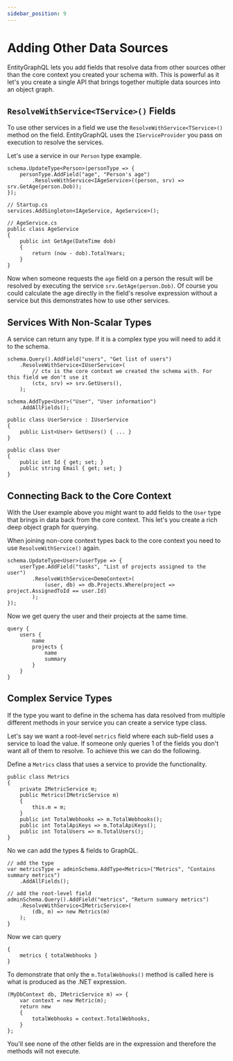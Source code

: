 ```yaml
---
sidebar_position: 9
---
```


# Adding Other Data Sources

EntityGraphQL lets you add fields that resolve data from other sources other than the core context you created your schema with. This is powerful as it let's you create a single API that brings together multiple data sources into an object graph.

## `ResolveWithService<TService>()` Fields

To use other services in a field we use the `ResolveWithService<TService>()` method on the field. EntityGraphQL uses the `IServiceProvider` you pass on execution to resolve the services.

Let's use a service in our `Person` type example.

```
schema.UpdateType<Person>(personType => {
    personType.AddField("age", "Person's age")
        .ResolveWithService<IAgeService>((person, srv) => srv.GetAge(person.Dob));
});

// Startup.cs
services.AddSingleton<IAgeService, AgeService>();

// AgeService.cs
public class AgeService
{
    public int GetAge(DateTime dob)
    {
        return (now - dob).TotalYears;
    }
}
```

Now when someone requests the `age` field on a person the result will be resolved by executing the service `srv.GetAge(person.Dob)`. Of course you could calculate the age directly in the field's resolve expression without a service but this demonstrates how to use other services.

## Services With Non-Scalar Types

A service can return any type. If it is a complex type you will need to add it to the schema.

```
schema.Query().AddField("users", "Get list of users")
    .ResolveWithService<IUserService>(
        // ctx is the core context we created the schema with. For this field we don't use it
        (ctx, srv) => srv.GetUsers(),
    );

schema.AddType<User>("User", "User information")
    .AddAllFields();

public class UserService : IUserService
{
    public List<User> GetUsers() { ... }
}

public class User
{
    public int Id { get; set; }
    public string Email { get; set; }
}
```

## Connecting Back to the Core Context

With the User example above you might want to add fields to the `User` type that brings in data back from the core context. This let's you create a rich deep object graph for querying.

When joining non-core context types back to the core context you need to use `ResolveWithService()` again.

```
schema.UpdateType<User>(userType => {
    userType.AddField("tasks", "List of projects assigned to the user")
        .ResolveWithService<DemoContext>(
            (user, db) => db.Projects.Where(project => project.AssignedToId == user.Id)
        );
});
```

Now we get query the user and their projects at the same time.

```
query {
    users {
        name
        projects {
            name
            summary
        }
    }
}
```

## Complex Service Types

If the type you want to define in the schema has data resolved from multiple different methods in your service you can create a service type class.

Let's say we want a root-level `metrics` field where each sub-field uses a service to load the value. If someone only queries 1 of the fields you don't want all of them to resolve. To achieve this we can do the following.

Define a `Metrics` class that uses a service to provide the functionality.

```
public class Metrics
{
    private IMetricService m;
    public Metrics(IMetricService m)
    {
        this.m = m;
    }
    public int TotalWebhooks => m.TotalWebhooks();
    public int TotalApiKeys => m.TotalApiKeys();
    public int TotalUsers => m.TotalUsers();
}
```

No we can add the types & fields to GraphQL.

```
// add the type
var metricsType = adminSchema.AddType<Metrics>("Metrics", "Contains summary metrics")
    .AddAllFields();

// add the root-level field
adminSchema.Query().AddField("metrics", "Return summary metrics")
    .ResolveWithService<IMetricService>(
        (db, m) => new Metrics(m)
    );
}
```

Now we can query

```
{
    metrics { totalWebhooks }
}
```

To demonstrate that only the `m.TotalWebhooks()` method is called here is what is produced as the .NET expression.

```
(MyDbContext db, IMetricService m) => {
    var context = new Metric(m);
    return new
    {
        totalWebhooks = context.TotalWebhooks,
    }
};
```

You'll see none of the other fields are in the expression and therefore the methods will not execute.
